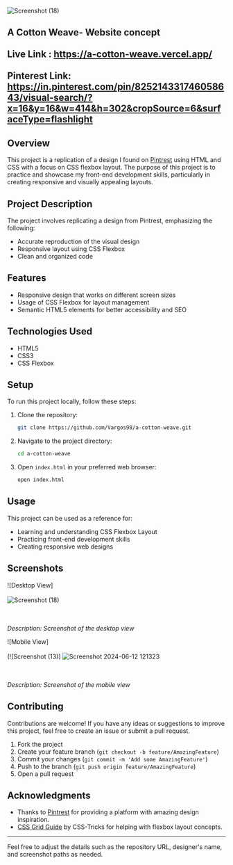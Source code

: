 ![Screenshot (18)](https://github.com/Vargos98/a-cotton-weave/assets/127929058/892e92e4-6975-425e-aa3d-22606ddc0048)

A Cotton Weave- Website concept<br/><br/>
Live Link : https://a-cotton-weave.vercel.app/ <br/><br/>
Pinterest Link: https://in.pinterest.com/pin/825214331746058643/visual-search/?x=16&y=16&w=414&h=302&cropSource=6&surfaceType=flashlight
---


## Overview
This project is a replication of a design I found on [Pintrest]((https://in.pinterest.com/pin/825214331746058643/visual-search/?x=16&y=16&w=414&h=302&cropSource=6&surfaceType=flashlight)) using HTML and CSS with a focus on CSS flexbox layout. The purpose of this project is to practice and showcase my front-end development skills, particularly in creating responsive and visually appealing layouts.



## Project Description
The project involves replicating a design from Pintrest, emphasizing the following:
- Accurate reproduction of the visual design
- Responsive layout using CSS Flexbox
- Clean and organized code

## Features
- Responsive design that works on different screen sizes
- Usage of CSS Flexbox for layout management
- Semantic HTML5 elements for better accessibility and SEO

## Technologies Used
- HTML5
- CSS3
- CSS Flexbox

## Setup
To run this project locally, follow these steps:
1. Clone the repository:
    ```bash
    git clone https://github.com/Vargos98/a-cotton-weave.git
    ```
2. Navigate to the project directory:
    ```bash
    cd a-cotton-weave
    ```
3. Open `index.html` in your preferred web browser:
    ```bash
    open index.html
    ```

## Usage
This project can be used as a reference for:
- Learning and understanding CSS Flexbox Layout
- Practicing front-end development skills
- Creating responsive web designs

## Screenshots
![Desktop View] <br/><br/>
![Screenshot (18)](https://github.com/Vargos98/a-cotton-weave/assets/127929058/37c362ed-1614-45ef-8560-02fd7a08473d)


<br/><br/>
*Description: Screenshot of the desktop view*

![Mobile View] <br/><br/>
(![Screenshot (13)] ![Screenshot 2024-06-12 121323](https://github.com/Vargos98/a-cotton-weave/assets/127929058/a13d3a83-da02-48fb-8b64-a061dd5d78b4)

<br/><br/>
*Description: Screenshot of the mobile view*

## Contributing
Contributions are welcome! If you have any ideas or suggestions to improve this project, feel free to create an issue or submit a pull request.

1. Fork the project
2. Create your feature branch (`git checkout -b feature/AmazingFeature`)
3. Commit your changes (`git commit -m 'Add some AmazingFeature'`)
4. Push to the branch (`git push origin feature/AmazingFeature`)
5. Open a pull request



## Acknowledgments

- Thanks to [Pintrest](https://in.pintrest.com/) for providing a platform with amazing design inspiration.
- [CSS Grid Guide](https://developer.mozilla.org/en-US/docs/Learn/CSS/CSS_layout/Flexbox) by CSS-Tricks for helping with flexbox layout concepts.

---

Feel free to adjust the details such as the repository URL, designer's name, and screenshot paths as needed.

